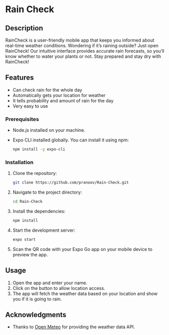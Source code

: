 # Rain Check

## Description

RainCheck is a user-friendly mobile app that keeps you informed about real-time weather conditions. Wondering if it’s raining outside? Just open RainCheck! Our intuitive interface provides accurate rain forecasts, so you’ll know whether to water your plants or not. Stay prepared and stay dry with RainCheck!

## Features

- Can check rain for the whole day
- Automatically gets your location for weather
- It tells probability and amount of rain for the day
- Very easy to use

### Prerequisites

- Node.js installed on your machine.
- Expo CLI installed globally. You can install it using npm:

  ```bash
  npm install -g expo-cli
  ```

### Installation

1. Clone the repository:

   ```bash
   git clone https://github.com/pranoov/Rain-Check.git
   ```

2. Navigate to the project directory:

   ```bash
   cd Rain-Check
   ```

3. Install the dependencies:

   ```bash
   npm install
   ```

4. Start the development server:

   ```bash
   expo start
   ```
5. Scan the QR code with your Expo Go app on your mobile device to preview the app.

## Usage

1. Open the app and enter your name.
2. Click on the button to allow location access.
3. The app will fetch the weather data based on your location and show you if it is going to rain.


## Acknowledgments

- Thanks to [Open Meteo](https://open-meteo.com/) for providing the weather data API.

  
